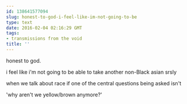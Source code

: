 ```yaml
---
id: 138641577094
slug: honest-to-god-i-feel-like-im-not-going-to-be
type: text
date: 2016-02-04 02:16:29 GMT
tags:
- transmissions from the void
title: ''
---
```


honest to god.

i feel like i'm not going to be able to take another non-Black asian srsly

when we talk about race if one of the central questions being asked isn't

'why aren't we yellow/brown anymore?'

